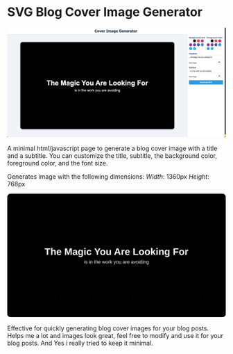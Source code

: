 # SVG Blog Cover Image Generator

![SVG Blog Cover Image Generator](./app.png)

A minimal html/javascript page to generate a blog cover image with a title and a subtitle. You can customize the title, subtitle, the background color, foreground color, and the font size.

Generates image with the following dimensions:
_Width_: 1360px
_Height_: 768px

![SVG Blog Cover Image Generator](./cover.svg)

Effective for quickly generating blog cover images for your blog posts. Helps me a lot and images look great, feel free to modify and use it for your blog posts. And Yes i really tried to keep it minimal.
